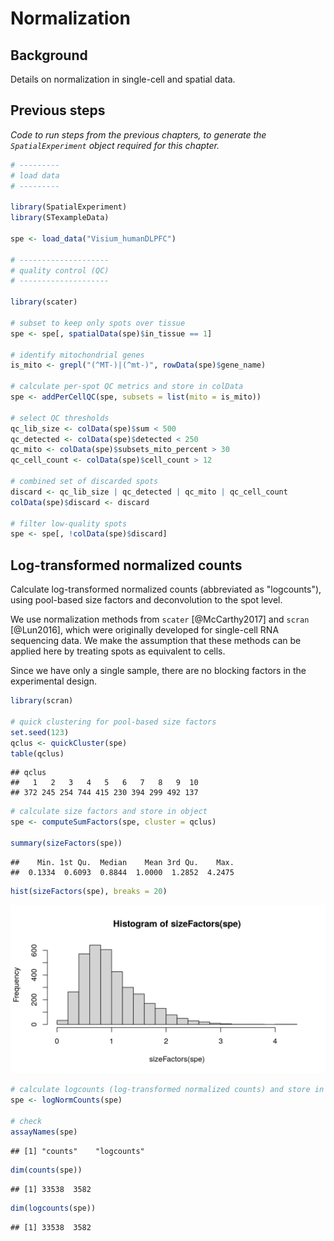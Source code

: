 # Normalization


## Background

Details on normalization in single-cell and spatial data.


## Previous steps

*Code to run steps from the previous chapters, to generate the `SpatialExperiment` object required for this chapter.*


```r
# ---------
# load data
# ---------

library(SpatialExperiment)
library(STexampleData)

spe <- load_data("Visium_humanDLPFC")

# --------------------
# quality control (QC)
# --------------------

library(scater)

# subset to keep only spots over tissue
spe <- spe[, spatialData(spe)$in_tissue == 1]

# identify mitochondrial genes
is_mito <- grepl("(^MT-)|(^mt-)", rowData(spe)$gene_name)

# calculate per-spot QC metrics and store in colData
spe <- addPerCellQC(spe, subsets = list(mito = is_mito))

# select QC thresholds
qc_lib_size <- colData(spe)$sum < 500
qc_detected <- colData(spe)$detected < 250
qc_mito <- colData(spe)$subsets_mito_percent > 30
qc_cell_count <- colData(spe)$cell_count > 12

# combined set of discarded spots
discard <- qc_lib_size | qc_detected | qc_mito | qc_cell_count
colData(spe)$discard <- discard

# filter low-quality spots
spe <- spe[, !colData(spe)$discard]
```


## Log-transformed normalized counts

Calculate log-transformed normalized counts (abbreviated as "logcounts"), using pool-based size factors and deconvolution to the spot level.

We use normalization methods from `scater` [@McCarthy2017] and `scran` [@Lun2016], which were originally developed for single-cell RNA sequencing data. We make the assumption that these methods can be applied here by treating spots as equivalent to cells.

Since we have only a single sample, there are no blocking factors in the experimental design.


```r
library(scran)

# quick clustering for pool-based size factors
set.seed(123)
qclus <- quickCluster(spe)
table(qclus)
```

```
## qclus
##   1   2   3   4   5   6   7   8   9  10 
## 372 245 254 744 415 230 394 299 492 137
```

```r
# calculate size factors and store in object
spe <- computeSumFactors(spe, cluster = qclus)

summary(sizeFactors(spe))
```

```
##    Min. 1st Qu.  Median    Mean 3rd Qu.    Max. 
##  0.1334  0.6093  0.8844  1.0000  1.2852  4.2475
```

```r
hist(sizeFactors(spe), breaks = 20)
```

<img src="normalization_files/figure-html/normalization-1.png" width="672" />

```r
# calculate logcounts (log-transformed normalized counts) and store in object
spe <- logNormCounts(spe)

# check
assayNames(spe)
```

```
## [1] "counts"    "logcounts"
```

```r
dim(counts(spe))
```

```
## [1] 33538  3582
```

```r
dim(logcounts(spe))
```

```
## [1] 33538  3582
```


